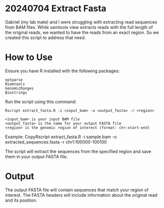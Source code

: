 # 20240704 Extract Fasta
Gabriel (my lab mate) and I were struggling with extracting read sequences from BAM files. While samtools view extracts reads with the full length of the original reads, we wanted to have the reads from an exact region. So we created this script to address that need.
# How to Use

Ensure you have R installed with the following packages:

```r=
optparse
Rsamtools
GenomicRanges
Biostrings
```

Run the script using this command:

```r=
Rscript extract_fasta.R -i <input_bam> -o <output_fasta> -r <region>

<input_bam> is your input BAM file
<output_fasta> is the name for your output FASTA file
<region> is the genomic region of interest (format: chr:start-end)
```

Example:
CopyRscript extract_fasta.R -i sample.bam -o extracted_sequences.fasta -r chr1:100000-100100

The script will extract the sequences from the specified region and save them in your output FASTA file.

# Output
The output FASTA file will contain sequences that match your region of interest. The FASTA headers will include information about the original read and its position.
